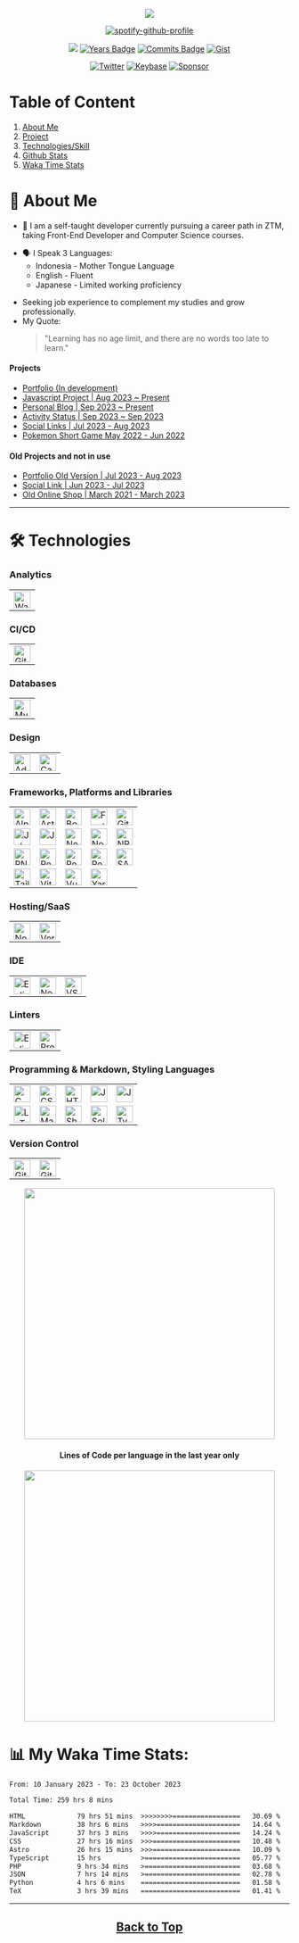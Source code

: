 <!--
[![Typing SVG](https://readme-typing-svg.herokuapp.com?font=Courier+Prime&weight=600&size=40&duration=3000&pause=800&color=212121&background=13C1A3&center=true&vCenter=true&width=1000&height=60&lines=Hello+and+Welcome;)](https://github.com/jeffersonfed)


<div align="center">
    
#### FED → Forever Eager and Driven
</div>-->
<!--
[![Links](https://img.shields.io/badge/My%20Links-black?&logoColor=dfe6e9)](https://links.jeffersonfed.xyz)
[![Activity Status](https://img.shields.io/badge/My%20Status-black?&logoColor=dfe6e9)](https://activity.jeffersonfed.xyz)-->

<div align="center" id="top">

[![](/../../../../jeffersonfed/jefferson14/blob/main/out/output.svg)](https://links.jeffersonfed.xyz)

[![spotify-github-profile](https://spotify-github-profile.vercel.app/api/view?uid=215lqconp3eomcjzwaufygfri&cover_image=true&theme=novatorem&show_offline=true&background_color=121212&interchange=false&bar_color=53b14f&bar_color_cover=false)](https://spotify-github-profile.vercel.app/api/view?uid=215lqconp3eomcjzwaufygfri&redirect=true)

[![](https://komarev.com/ghpvc/?username=jeffersonfed&label=Profile%20Visits&color=blue&style=plastic)](#top)
[![Years Badge](https://badges.pufler.dev/years/jeffersonfed?&label=Years&color=blue&icon=5&pretty=false&style=plastic)](#top)
[![Commits Badge](https://badges.pufler.dev/commits/all/jeffersonfed?&label=Overall%20Commits&color=blue&icon=5&pretty=false&style=plastic)](#top)
[![Gist](https://badges.pufler.dev/gists/jeffersonfed?&label=Gist&color=blue&icon=5&pretty=false&style=plastic)](https://gist.github.com/jeffersonfed)

[![Twitter](https://img.shields.io/badge/Twitter-1DA1F2.svg?style=plastic&logo=Twitter&logoColor=white)](https://twitter.com/jeffersonfed14) 
[![Keybase](https://img.shields.io/badge/Keybase-black?style=plastic&logo=keybase&logoColor=orange)](https://keybase.io/jeffersonfed/)
[![Sponsor](https://img.shields.io/badge/SPONSOR-30363D?style=plastic&logo=GitHub-Sponsors&logoColor=#white)](https://ko-fi.com/jeffersonfed)
</div>

# Table of Content

1. [About Me](#aboutme)
2. [Project](#projectsection)
3. [Technologies/Skill](#technologies)
4. [Github Stats](#github-stats)
5. [Waka Time Stats](#waka-time-stats)

# <div id="aboutme"></div> 🚀 About Me 
- 🌱 I am a self-taught developer currently pursuing a career path in ZTM, taking Front-End Developer and Computer Science courses.
<!--🌱🤔 -->
- :speaking_head: I Speak 3 Languages: 
    - Indonesia - Mother Tongue Language
    - English - Fluent
    - Japanese - Limited working proficiency
<!-- Current focus -->
- Seeking job experience to complement my studies and grow professionally.<br>
- My Quote:
  >"Learning has no age limit, and there are no words too late to learn."

#### Projects <div id="projectsection"></div>
- [Portfolio (In development)](https://portfolio.jeffersonfed.xyz)
- [Javascript Project | Aug 2023 ~ Present](https://jefferson-jsproject.vercel.app)
- [Personal Blog | Sep 2023 ~ Present](https://jeffersonfed.xyz)
- [Activity Status | Sep 2023 ~ Sep 2023](https://activity.jeffersonfed.xyz)
- [Social Links | Jul 2023 - Aug 2023](https://links.jeffersonfed.xyz)
- [Pokemon Short Game May 2022 - Jun 2022](https://pokemon-short-game.netlify.app)

#### Old Projects and not in use
- [Portfolio Old Version | Jul 2023 - Aug 2023](https://jeffersonfed-portfolio-old-ver.netlify.app)
- [Social Link | Jun 2023 - Jul 2023](https://github.com/jeffersonfed/Oldver-Links-jefferson)
- [Old Online Shop | March 2021 - March 2023](https://github.com/jeffersonfed/Old-Online-Shop)

***

# <div id="technologies"></div> :hammer_and_wrench: Technologies 
### Analytics

<table>
	<tr>
		<td>
			<img width="auto" height="30px" alt="WakaTime" src="https://img.shields.io/badge/WakaTime-000000?style=for-the-badge&logo=WakaTime&logoColor=white">
		</td>
	</tr>
</table>


### CI/CD

<table>
	<tr>
		<td>
			<img width="auto" height="30px" alt="GitHub Actions" src="https://img.shields.io/badge/github%20actions-%232671E5.svg?style=for-the-badge&logo=githubactions&logoColor=white">
		</td>
	</tr>
</table>

<!--No table Version
![GitHub Actions](https://img.shields.io/badge/github%20actions-%232671E5.svg?style=for-the-badge&logo=githubactions&logoColor=white)
<table>
	<tr>
		<td><img width="auto" height="30px" alt="" src=""></td>
	</tr>
</table>
-->

### Databases

<table>
	<tr>
		<td>
			<img width="auto" height="30px" alt="MySQL" src="https://img.shields.io/badge/MySQL-005C84?style=for-the-badge&logo=mysql&logoColor=white">
		</td>
	</tr>
</table>

### Design

<table>
	<tr>
		<td>
			<img width="auto" height="30px" alt="Adobe After Effects" src="https://img.shields.io/badge/After%20Effects-31A8FF?style=for-the-badge&logo=Adobe%20after%20effects&logoColor=black">
		</td>
		<td>
			<img width="auto" height="30px" alt="Canva" src="https://img.shields.io/badge/Canva-%2300C4CC.svg?style=for-the-badge&logo=Canva&logoColor=white">
		</td>
	</tr>
</table>
<!--
![Adobe After Effects](https://img.shields.io/badge/After%20Effects-31A8FF?style=for-the-badge&logo=Adobe%20after%20effects&logoColor=black)
![Canva](https://img.shields.io/badge/Canva-%2300C4CC.svg?style=for-the-badge&logo=Canva&logoColor=white)
-->

### Frameworks, Platforms and Libraries
<table>
	<tr>
		<td>
			<img width="auto" height="30px" alt="AlpineJS" src="https://img.shields.io/badge/Alpine%20JS-black?style=for-the-badge&logo=alpinedotjs&logoColor=8BC0D0">
		</td>
		<td>
			<img width="auto" height="30px" alt="Astro" src="https://img.shields.io/badge/Astro-0C1222?style=for-the-badge&logo=astro&logoColor=FDFDFE">
		</td>
		<td>
			<img width="auto" height="30px" alt="Bootstrap" src="https://img.shields.io/badge/bootstrap-%23563D7C.svg?style=for-the-badge&logo=bootstrap&logoColor=white">
		</td>
		<td>
			<img width="auto" height="30px" alt="Font Awesome" src="https://img.shields.io/badge/Font_Awesome-339AF0?style=for-the-badge&logo=fontawesome&logoColor=white">
		</td>
		<td>
			<img width="auto" height="30px" alt="Github Pages" src="https://img.shields.io/badge/GitHub%20Pages-222222?style=for-the-badge&logo=GitHub%20Pages&logoColor=white">
		</td>
	</tr>
 	<tr>
		<td>
			<img width="auto" height="30px" alt="Jekyll" src="https://img.shields.io/badge/Jekyll-CC0000?style=for-the-badge&logo=Jekyll&logoColor=white">
		</td>
		<td>
			<img width="auto" height="30px" alt="Jquery" src="https://img.shields.io/badge/jQuery-0769AD?style=for-the-badge&logo=jquery&logoColor=white">
		</td>
		<td>
			<img width="auto" height="30px" alt="NextJS" src="https://img.shields.io/badge/next%20js-000000?style=for-the-badge&logo=nextdotjs&logoColor=white">
		</td>
  		<td>
			<img width="auto" height="30px" alt="NodeJS" src="https://img.shields.io/badge/node.js-6DA55F?style=for-the-badge&logo=node.js&logoColor=white">
		</td>
		<td>
			<img width="auto" height="30px" alt="NPM" src="https://img.shields.io/badge/npm-CB3837?style=for-the-badge&logo=npm&logoColor=white">
		</td>
  	</tr>
   	<tr>
		<td>
			<img width="auto" height="30px" alt="PNPM" src="https://img.shields.io/badge/pnpm-yellow?style=for-the-badge&logo=pnpm&logoColor=white">
		</td>
		<td>
			<img width="auto" height="30px" alt="React" src="https://img.shields.io/badge/react-%2320232a.svg?style=for-the-badge&logo=react&logoColor=%2361DAFB">
		</td>
		<td>
			<img width="auto" height="30px" alt="React Router" src="https://img.shields.io/badge/React_Router-CA4245?style=for-the-badge&logo=react-router&logoColor=white">
		</td>
		<td>
			<img width="auto" height="30px" alt="Redux" src="https://img.shields.io/badge/redux-%23593d88.svg?style=for-the-badge&logo=redux&logoColor=white">
		</td>
		<td>
			<img width="auto" height="30px" alt="SASS" src="https://img.shields.io/badge/SASS-hotpink.svg?style=for-the-badge&logo=SASS&logoColor=white">
		</td>
	</tr>
	<tr>
		<td>
			<img width="auto" height="30px" alt="Tailwind CSS" src="https://img.shields.io/badge/Tailwind_CSS-38B2AC?style=for-the-badge&logo=tailwind-css&logoColor=white">
		</td>
		<td>
			<img width="auto" height="30px" alt="Vite" src="https://img.shields.io/badge/Vite-B73BFE?style=for-the-badge&logo=vite&logoColor=FFD62E">
		</td>
		<td>
			<img width="auto" height="30px" alt="Vue.js" src="https://img.shields.io/badge/vuejs-%2335495e.svg?style=for-the-badge&logo=vuedotjs&logoColor=%234FC08D">
		</td>
		<td>
			<img width="auto" height="30px" alt="Yarn" src="https://img.shields.io/badge/yarn-%232C8EBB.svg?style=for-the-badge&logo=yarn&logoColor=white">
		</td>
	</tr>
</table>
<!-- No table Version
![AlpineJS](https://img.shields.io/badge/Alpine%20JS-black?style=for-the-badge&logo=alpinedotjs&logoColor=8BC0D0)
![Astro](https://img.shields.io/badge/Astro-0C1222?style=for-the-badge&logo=astro&logoColor=FDFDFE)
![Bootstrap](https://img.shields.io/badge/bootstrap-%23563D7C.svg?style=for-the-badge&logo=bootstrap&logoColor=white)
![ESLint](https://img.shields.io/badge/ESLint-4B3263?style=for-the-badge&logo=eslint&logoColor=white)
![Github Pages](https://img.shields.io/badge/GitHub%20Pages-222222?style=for-the-badge&logo=GitHub%20Pages&logoColor=white)
![Jekyll](https://img.shields.io/badge/Jekyll-CC0000?style=for-the-badge&logo=Jekyll&logoColor=white)
![Jquery](https://img.shields.io/badge/jQuery-0769AD?style=for-the-badge&logo=jquery&logoColor=white)
![NextJS](https://img.shields.io/badge/next%20js-000000?style=for-the-badge&logo=nextdotjs&logoColor=white)
![NodeJS](https://img.shields.io/badge/node.js-6DA55F?style=for-the-badge&logo=node.js&logoColor=white)
![NPM](https://img.shields.io/badge/NPM-%23000000.svg?style=for-the-badge&logo=npm&logoColor=white)
![Prettier](https://img.shields.io/badge/prettier-1A2C34?style=for-the-badge&logo=prettier&logoColor=F7BA3E)
![React](https://img.shields.io/badge/react-%2320232a.svg?style=for-the-badge&logo=react&logoColor=%2361DAFB)
![React Router](https://img.shields.io/badge/React_Router-CA4245?style=for-the-badge&logo=react-router&logoColor=white)
![Redux](https://img.shields.io/badge/redux-%23593d88.svg?style=for-the-badge&logo=redux&logoColor=white)
![SASS](https://img.shields.io/badge/SASS-hotpink.svg?style=for-the-badge&logo=SASS&logoColor=white)
![Vue.js](https://img.shields.io/badge/vuejs-%2335495e.svg?style=for-the-badge&logo=vuedotjs&logoColor=%234FC08D)
![Yarn](https://img.shields.io/badge/yarn-%232C8EBB.svg?style=for-the-badge&logo=yarn&logoColor=white)
-->



### Hosting/SaaS

<table>
	<tr>
		<td>
			<img width="auto" height="30px" alt="Netlify" src="https://img.shields.io/badge/netlify-%23000000.svg?style=for-the-badge&logo=netlify&logoColor=#00C7B7">
		</td>
		<td>
			<img width="auto" height="30px" alt="Vercel" src="https://img.shields.io/badge/Vercel-000000?style=for-the-badge&logo=vercel&logoColor=white">
		</td>
	</tr>
</table>
<!-- No table Version
![Netlify](https://img.shields.io/badge/netlify-%23000000.svg?style=for-the-badge&logo=netlify&logoColor=#00C7B7)
![Vercel](https://img.shields.io/badge/Vercel-000000?style=for-the-badge&logo=vercel&logoColor=white)
<table>
	<tr>
		<td><img width="auto" height="30px" alt="" src=""></td>
	</tr>
</table>
![VS Code](https://img.shields.io/badge/VSCode-0078D4?style=for-the-badge&logo=visual%20studio%20code&logoColor=white)
-->

### IDE

<table>
	<tr>
		<td>
			<img width="auto" height="30px" alt="Eclipse" src="https://img.shields.io/badge/Eclipse-2C2255?style=for-the-badge&logo=eclipse&logoColor=white">
		</td>
		<td>
			<img width="auto" height="30px" alt="Notepad++" src="https://img.shields.io/badge/Notepad++-black.svg?style=for-the-badge&logo=notepad%2B%2B&logoColor=90E59A">
		</td>
		<td>
			<img width="auto" height="30px" alt="VS Code" src="https://img.shields.io/badge/VSCode-0078D4?style=for-the-badge&logo=visual%20studio%20code&logoColor=white">
		</td>
	</tr>
</table>

### Linters

<table>
	<tr>
		<td>
			<img width="auto" height="30px" alt="Eslint" src="https://img.shields.io/badge/ESLint-4B3263?style=for-the-badge&logo=eslint&logoColor=white">
		</td>
		<td>
			<img width="auto" height="30px" alt="Prettier" src="https://img.shields.io/badge/prettier-1A2C34?style=for-the-badge&logo=prettier&logoColor=F7BA3E">
		</td>
	</tr>
</table>



### Programming & Markdown, Styling Languages

<table>
	<tr>
		<td>
			<img width="auto" height="30px" alt="C" src="https://img.shields.io/badge/C-00599C?style=for-the-badge&logo=c&logoColor=white">
		</td>
		<td>
			<img width="auto" height="30px" alt="CSS3" src="https://img.shields.io/badge/css3-%231572B6.svg?style=for-the-badge&logo=css3&logoColor=white">
		</td>
		<td>
			<img width="auto" height="30px" alt="HTML5" src="https://img.shields.io/badge/html5-%23E34F26.svg?style=for-the-badge&logo=html5&logoColor=white">
		</td>
		<td>
			<img width="auto" height="30px" alt="Java" src="https://img.shields.io/badge/java-%23ED8B00.svg?style=for-the-badge&logo=java&logoColor=white">
		</td>
		<td>
			<img width="auto" height="30px" alt="JavaScript" src="https://img.shields.io/badge/javascript-%23323330.svg?style=for-the-badge&logo=javascript&logoColor=%23F7DF1E">
		</td>
	</tr>
	<tr>
		<td>
			<img width="auto" height="30px" alt="LaTeX" src="https://img.shields.io/badge/latex-%23008080.svg?style=for-the-badge&logo=latex&logoColor=white">
		</td>
		<td>
			<img width="auto" height="30px" alt="Markdown" src="https://img.shields.io/badge/markdown-%23000000.svg?style=for-the-badge&logo=markdown&logoColor=white">
		</td>
		<td>
			<img width="auto" height="30px" alt="Shell Script" src="https://img.shields.io/badge/Shell_Script-121011?style=for-the-badge&logo=gnu-bash&logoColor=white">
		</td>
		<td>
			<img width="auto" height="30px" alt="Solidity" src="https://img.shields.io/badge/Solidity-black?style=for-the-badge&logo=solidity&logoColor=e6e6e6">
		</td>
		<td>
			<img width="auto" height="30px" alt="TypeScript" src="https://img.shields.io/badge/typescript-%23007ACC.svg?style=for-the-badge&logo=typescript&logoColor=white">
		</td>
	</tr>
</table>
<!-- No Table Version
![CSS3](https://img.shields.io/badge/css3-%231572B6.svg?style=for-the-badge&logo=css3&logoColor=white)
![HTML5](https://img.shields.io/badge/html5-%23E34F26.svg?style=for-the-badge&logo=html5&logoColor=white)
![Java](https://img.shields.io/badge/java-%23ED8B00.svg?style=for-the-badge&logo=java&logoColor=white)
![JavaScript](https://img.shields.io/badge/javascript-%23323330.svg?style=for-the-badge&logo=javascript&logoColor=%23F7DF1E)
![LaTeX](https://img.shields.io/badge/latex-%23008080.svg?style=for-the-badge&logo=latex&logoColor=white)
![Markdown](https://img.shields.io/badge/markdown-%23000000.svg?style=for-the-badge&logo=markdown&logoColor=white)
![Solidity](https://img.shields.io/badge/Solidity-black?style=for-the-badge&logo=solidity&logoColor=e6e6e6)
![TypeScript](https://img.shields.io/badge/typescript-%23007ACC.svg?style=for-the-badge&logo=typescript&logoColor=white)
![Git](https://img.shields.io/badge/Git-F05032?style=for-the-badge&logo=git&logoColor=white)
![GitHub](https://img.shields.io/badge/GitHub-181717?style=for-the-badge&logo=github&logoColor=white)
-->

### Version Control

<table>
	<tr>
		<td>
			<img width="auto" height="30px" alt="Git" src="https://img.shields.io/badge/Git-F05032?style=for-the-badge&logo=git&logoColor=white">
		</td>
		<td>
			<img width="auto" height="30px" alt="GitHub" src="https://img.shields.io/badge/GitHub-181717?style=for-the-badge&logo=github&logoColor=white">
		</td>
	</tr>
</table>



<!-- 
### VS Code extensions I use:
- [Night Owl Theme](https://marketplace.visualstudio.com/items?itemName=AncientLord.nightowl-theme)
- [Multiple cursor case preserve](https://marketplace.visualstudio.com/items?itemName=Cardinal90.multi-cursor-case-preserve)
- [vscode-pets](https://marketplace.visualstudio.com/items?itemName=tonybaloney.vscode-pets)
- [zenkaku](https://marketplace.visualstudio.com/items?itemName=mosapride.zenkaku)
- [Live Server](https://marketplace.visualstudio.com/items?itemName=ritwickdey.LiveServer)
- [Remote - SSH](https://marketplace.visualstudio.com/items?itemName=ms-vscode-remote.remote-ssh)
- [Console Ninja](https://marketplace.visualstudio.com/items?itemName=WallabyJs.console-ninja)
- [Indent-Rainbow](https://marketplace.visualstudio.com/items?itemName=oderwat.indent-rainbow)
- [Prettier](https://marketplace.visualstudio.com/items?itemName=esbenp.prettier-vscode)
- [Auto rename tag](https://marketplace.visualstudio.com/items?itemName=formulahendry.auto-rename-tag)-->

<p align="center" id="github-stats">
	<img width="450em" src="https://github-readme-stats.vercel.app/api/top-langs/?username=jeffersonfed&layout=compact&custom_title=Most%20used%20languages&langs_count=10&include_all_commits=true&hide_progress=false&hide_border=true&theme=dark&hide=">
</p>

<h4 align="center">Lines of Code per language in the last year only</h4>
<p align="center">
	<img width="450em" src="https://api.githubtrends.io/user/svg/jeffersonfed/langs?time_range=one_year&loc_metric=changed&theme=dark">
</p>

# <div id="waka-time-stats"></div> :bar_chart: My Waka Time Stats:
<!--START_SECTION:waka-->

```txt
From: 10 January 2023 - To: 23 October 2023

Total Time: 259 hrs 8 mins

HTML             79 hrs 51 mins  >>>>>>>>=================   30.69 %
Markdown         38 hrs 6 mins   >>>>=====================   14.64 %
JavaScript       37 hrs 3 mins   >>>>=====================   14.24 %
CSS              27 hrs 16 mins  >>>======================   10.48 %
Astro            26 hrs 15 mins  >>>======================   10.09 %
TypeScript       15 hrs          >========================   05.77 %
PHP              9 hrs 34 mins   >========================   03.68 %
JSON             7 hrs 14 mins   >========================   02.78 %
Python           4 hrs 6 mins    =========================   01.58 %
TeX              3 hrs 39 mins   =========================   01.41 %
```

<!--END_SECTION:waka-->
</div>

<!--
## :headphones: Spotify:

[![](https://img.shields.io/badge/Listen_to-Spotify-green?&logo=spotify&logoColor=green)](https://open.spotify.com/playlist/6OpjGPXUJ9ZVwPuy955UuL?si=1f5a72d75c6e4f26)
<br>
[![spotify-github-profile](https://spotify-github-profile.vercel.app/api/view?uid=215lqconp3eomcjzwaufygfri&cover_image=true&theme=default&show_offline=true&background_color=121212&interchange=true)](https://spotify-github-profile.vercel.app/api/view?uid=215lqconp3eomcjzwaufygfri&redirect=true)
![Alt text](https://spotify-recently-played-readme.vercel.app/api?user=215lqconp3eomcjzwaufygfri)



 - #### :musical_note: My Favorite Artist Music:
    - [Aimer](https://open.spotify.com/playlist/37i9dQZF1DZ06evO02uS96?si=c4b83801ebe244ad)
    - [Official髭男dism](https://open.spotify.com/playlist/37i9dQZF1DX0MkpDFqXa80?si=1e548c6f11484771)
    - [燐舞曲](https://open.spotify.com/artist/44GR8gyoJ4DnH3mqaq2x7G?si=jmU5X2REQ2K1bPHKcaMQjA)
    - [HoneyComeBear](https://open.spotify.com/artist/18NNCsbb6T0purrSKSRyuG?si=yXwbibGpTxGfPq-v59HP5A)
    - [ヨルシカ](https://open.spotify.com/playlist/37i9dQZF1DWYLp3LpUUY2V?si=90d2c79f2d604471)
    - [Tani Yuuki](https://open.spotify.com/playlist/37i9dQZF1DXcpJV5wyhhUo?si=6b8edd9a46484028)
    - [Sawano Hiroyuki[nZK]](https://open.spotify.com/playlist/37i9dQZF1DZ06evO1wM8PG?si=42adeb6c2025489b)
    - and many more, ....
- #### :notes: My Favorite Songs
    - [愛とか恋とか - NovelBright](https://open.spotify.com/track/1VHL1PIkhDwWbFc65xHwOr?si=0467862b2f92477c)
    - [青いのすみか - キタニタツヤ](https://open.spotify.com/track/12usPU2WnqgCHAW1EK2dfd?si=a5455311a97a4bcb)
    - [scaPEGoat - SawanoHiroyuki[nZK], Yosh](https://open.spotify.com/track/70MRLhyWZJ5M8QysieavTx?si=1b7e9ae95da94bcc)
    - [夏に閉じこめて - Poppin'Party](https://open.spotify.com/track/61Y9W12NmToaKokLMtJ6Y0?si=a042f37677144064)
    - [Waiting for the rain - 坂本真綾](https://open.spotify.com/track/2iC18gXn4nDZ3JyixvmOFE?si=83cd33cd82e4483e)
    - [ソラゴト - 明透](https://open.spotify.com/track/6wQWlxfRBct1xSKxrEFE9h?si=006a3994158c40b9)
    - [Story - Abyssmare](https://open.spotify.com/track/4E8lNsot9KSpDVUYVNzsSy?si=56babf25160a4608)
    - [Unti-L - SawanoHiroyuki[nZK]:ASCA](https://open.spotify.com/track/2nFDGqRXiWm5ESB4VzdIv2?si=88f2f2be2c124c2c) 
     <br><br>-->

***
<h2 align = "center";>
  <a href = "#top">
    Back to Top 
  </a>
</h2>



<!--
# 💰 To Donate
[![BuyMeACoffee](https://img.shields.io/badge/Buy%20Me%20a%20Coffee-ffdd00?style=for-the-badge&logo=buy-me-a-coffee&logoColor=black)](https://buymeacoffee.com/jeffersonfed) [![Ko-Fi](https://img.shields.io/badge/Ko--fi-F16061?style=for-the-badge&logo=ko-fi&logoColor=white)](https://ko-fi.com/jeffersonfed) 

Here are some ideas to get you started:
### Hi there 👋
- 🔭 I’m currently working on ...
- 🌱 I’m currently learning ...
- 👯 I’m looking to collaborate on ...
- 🤔 I’m looking for help with ...
- 💬 Ask me about ...
- 📫 How to reach me: ...
- 😄 Pronouns: ...
- ⚡ Fun fact: ...
-->

